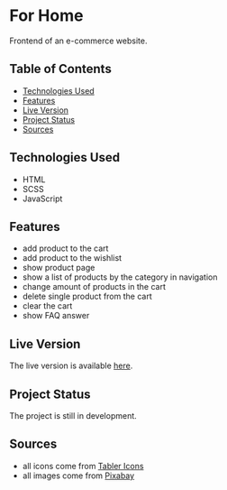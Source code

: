 # For Home

Frontend of an e-commerce website.

## Table of Contents
- [Technologies Used](#technologies-used)
- [Features](#features)
- [Live Version](#live-version)
- [Project Status](#project-status)
- [Sources](#sources)

## Technologies Used

- HTML
- SCSS
- JavaScript

## Features

- add product to the cart
- add product to the wishlist
- show product page
- show a list of products by the category in navigation
- change amount of products in the cart
- delete single product from the cart
- clear the cart
- show FAQ answer

## Live Version

The live version is available [here](https://ronnessa.github.io/For-Home/).

## Project Status

The project is still in development.

## Sources

- all icons come from [Tabler Icons](https://tabler-icons.io/)
- all images come from [Pixabay](https://pixabay.com/)